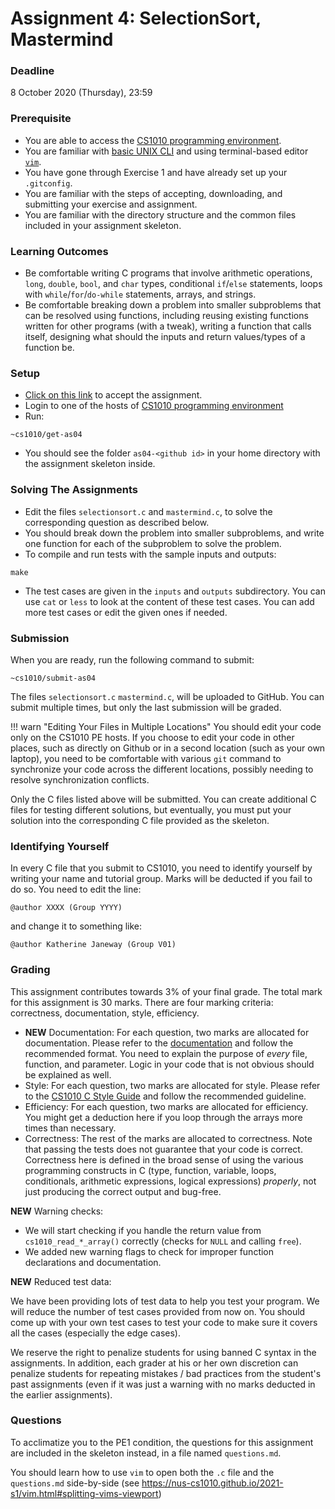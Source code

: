 # Assignment 4: SelectionSort, Mastermind

### Deadline

8 October 2020 (Thursday), 23:59

### Prerequisite

- You are able to access the [CS1010 programming environment](environments.md).
- You are familiar with [basic UNIX CLI](unix.md) and using terminal-based editor [`vim`](vim.md).
- You have gone through Exercise 1 and have already set up your `.gitconfig`.
- You are familiar with the steps of accepting, downloading, and submitting your exercise and assignment.
- You are familiar with the directory structure and the common files included in your assignment skeleton.

### Learning Outcomes

- Be comfortable writing C programs that involve arithmetic operations, `long`, `double`, `bool`, and `char` types, conditional `if`/`else` statements, loops with `while`/`for`/`do-while` statements, arrays, and strings.
- Be comfortable breaking down a problem into smaller subproblems that can be resolved using functions, including reusing existing functions written for other programs (with a tweak), writing a function that calls itself, designing what should the inputs and return values/types of a function be.

### Setup

- [Click on this link](https://classroom.github.com/a/LxY8OrMc) to accept the assignment.
- Login to one of the hosts of [CS1010 programming environment](environments.md)
- Run:

```
~cs1010/get-as04
```

- You should see the folder `as04-<github id>` in your home directory with the assignment skeleton inside.

### Solving The Assignments

- Edit the files `selectionsort.c` and `mastermind.c`, to solve the corresponding question as described below.
- You should break down the problem into smaller subproblems, and write one function for each of the subproblem to solve the problem.  
- To compile and run tests with the sample inputs and outputs:

```
make
```

- The test cases are given in the `inputs` and `outputs` subdirectory.  You can use `cat` or `less` to look at the content of these test cases.  You can add more test cases or edit the given ones if needed.

### Submission

When you are ready, run the following command to submit:

```
~cs1010/submit-as04
```

The files `selectionsort.c` `mastermind.c`, will be uploaded to GitHub.  You can submit multiple times, but only the last submission will be graded.

!!! warn "Editing Your Files in Multiple Locations"
    You should edit your code only on the CS1010 PE hosts.  If you choose to edit your code in other places, such as directly on Github or in a second location (such as your own laptop), you need to be comfortable with various `git` command to synchronize your code across the different locations, possibly needing to resolve synchronization conflicts.  

Only the C files listed above will be submitted.  You can create additional C files for testing different solutions, but eventually, you must put your solution into the corresponding C file provided as the skeleton.

### Identifying Yourself

In every C file that you submit to CS1010, you need to identify yourself by writing your name and tutorial group. Marks will be deducted if you fail to do so. You need to edit the line:

```
@author XXXX (Group YYYY)
```

and change it to something like:

```
@author Katherine Janeway (Group V01)
```

### Grading

This assignment contributes towards 3% of your final grade.  The total mark for this assignment is 30 marks.  There are four marking criteria: correctness, documentation, style, efficiency.

- **NEW** Documentation: For each question, two marks are allocated for documentation.  Please refer to the [documentation](documentation.md) and follow the recommended format.  You need to explain the purpose of _every_ file, function, and parameter.  Logic in your code that is not obvious should be explained as well.
- Style: For each question, two marks are allocated for style.  Please refer to the [CS1010 C Style Guide](style.md) and follow the recommended guideline.  
- Efficiency: For each question, two marks are allocated for efficiency.  You might get a deduction here if you loop through the arrays more times than necessary.
- Correctness: The rest of the marks are allocated to correctness.  Note that passing the tests does not guarantee that your code is correct.  Correctness here is defined in the broad sense of using the various programming constructs in C (type, function, variable, loops, conditionals, arithmetic expressions, logical expressions) _properly_, not just producing the correct output and bug-free.  

**NEW** Warning checks:

- We will start checking if you handle the return value from `cs1010_read_*_array()` correctly (checks for `NULL` and calling `free`).
- We added new warning flags to check for improper function declarations and documentation.

**NEW** Reduced test data:

We have been providing lots of test data to help you test your program.  We will reduce the number of test cases provided from now on.  You should come up with your own test cases to test your code to make sure it covers all the cases (especially the edge cases).

We reserve the right to penalize students for using banned C syntax in the assignments.  In addition, each grader at his or her own discretion can penalize students for repeating mistakes / bad practices from the student's past assignments (even if it was just a warning with no marks deducted in the earlier assignments).

### Questions

To acclimatize you to the PE1 condition, the questions for this assignment are included in the skeleton instead, in a file named `questions.md`.

You should learn how to use `vim` to open both the `.c` file and the `questions.md` side-by-side (see https://nus-cs1010.github.io/2021-s1/vim.html#splitting-vims-viewport)
